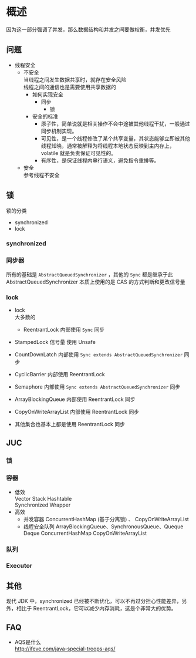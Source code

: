 # 概述

因为这一部分强调了并发，那么数据结构和并发之间要做权衡，并发优先

## 问题

- 线程安全
  - 不安全  
    当线程之间发生数据共享时，就存在安全风险  
    线程之间的通信也是需要使用共享数据的  
    - 如何实现安全
      - 同步  
        - 锁  
    - 安全的标准
      - 原子性，简单说就是相关操作不会中途被其他线程干扰，一般通过同步机制实现。  
      - 可见性，是一个线程修改了某个共享变量，其状态能够立即被其他线程知晓，通常被解释为将线程本地状态反映到主内存上，volatile 就是负责保证可见性的。  
      - 有序性，是保证线程内串行语义，避免指令重排等。  
  - 安全  
    参考线程不安全  
    

## 锁

锁的分类

- synchronized
- lock

### synchronized  

### 同步器

所有的基础是 `AbstractQueuedSynchronizer` ，其他的 `Sync` 都是继承于此  
AbstractQueuedSynchronizer 本质上使用的是 CAS 的方式判断和更改信号量  

### lock

- lock  
  大多数的
  - ReentrantLock 内部使用 `Sync` 同步
- StampedLock 信号量 使用 Unsafe

- CountDownLatch 内部使用 `Sync extends AbstractQueuedSynchronizer` 同步
- CyclicBarrier 内部使用 ReentrantLock
- Semaphore 内部使用 `Sync extends AbstractQueuedSynchronizer` 同步

- ArrayBlockingQueue 内部使用 ReentrantLock 同步
- CopyOnWriteArrayList 内部使用 ReentrantLock 同步
- 其他集合也基本上都是使用 ReentrantLock 同步

## JUC

### 锁

### 容器

- 低效  
  Vector Stack Hashtable  
  Synchronized Wrapper  
- 高效  
  - 并发容器  ConcurrentHashMap (基于分离锁) 、 CopyOnWriteArrayList
  - 线程安全队列  ArrayBlockingQueue、SynchronousQueue、Queque Deque ConcurrentHashMap CopyOnWriteArrayList

### 队列

### Executor


## 其他

现代 JDK 中，synchronized 已经被不断优化，可以不再过分担心性能差异，另外，相比于 ReentrantLock，它可以减少内存消耗，这是个非常大的优势。  

## FAQ

- AQS是什么  
  http://ifeve.com/java-special-troops-aqs/